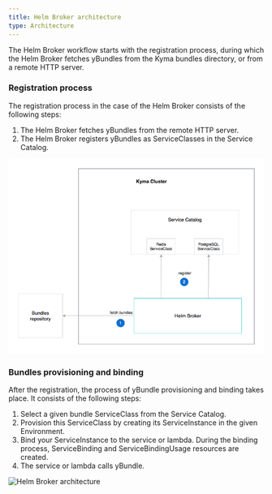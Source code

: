 ```yaml
---
title: Helm Broker architecture
type: Architecture
---
```


The Helm Broker workflow starts with the registration process, during which the Helm Broker fetches yBundles from the Kyma bundles directory, or from a remote HTTP server.

### Registration process

The registration process in the case of the Helm Broker consists of the following steps:
1. The Helm Broker fetches yBundles from the remote HTTP server.
2. The Helm Broker registers yBundles as ServiceClasses in the Service Catalog.

![Helm Broker registration](assets/010-helm-registration.png)

### Bundles provisioning and binding

After the registration, the process of yBundle provisioning and binding takes place. It consists of the following steps:

1. Select a given bundle ServiceClass from the Service Catalog.
2. Provision this ServiceClass by creating its ServiceInstance in the given Environment.
3. Bind your ServiceInstance to the service or lambda. During the binding process, ServiceBinding and ServiceBindingUsage resources are created.
4. The service or lambda calls yBundle.

![Helm Broker architecture](assets/011-helm-architecture.png)

